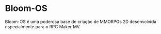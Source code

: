 # Bloom-OS
Bloom-OS é uma poderosa base de criação de MMORPGs 2D desenvolvida especialmente para o RPG Maker MV.

